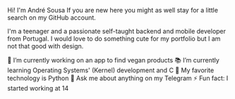 Hi! I'm André Sousa
If you are new here you might as well stay for a little search on my GitHub account.

I'm a teenager and a passionate self-taught backend and mobile developer from Portugal. I would love to do something cute for my portfolio but I am not that good with design.

🚀 I’m currently working on an app to find vegan products
📚 I’m currently learning Operating Systems' (Kernel) development and C
💙 My favorite technology is Python
💬 Ask me about anything on my Telegram
⚡️ Fun fact: I started working at 14
